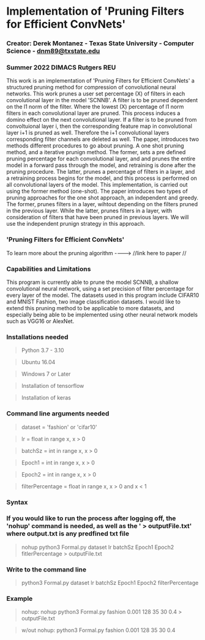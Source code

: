 # Implementation of 'Pruning Filters for Efficient ConvNets' 

### Creator: Derek Montanez - Texas State University - Computer Science - dnm89@txstate.edu 

### Summer 2022 DIMACS Rutgers REU 

<p> This work is an implementation of 'Pruning Filters for Efficient ConvNets' a structured pruning method for compression of convolutional neural networks. This work prunes a user set percentage (X) of filters in each convolutional layer in the model 'SCNNB'. A filter is to be pruned dependent on the l1 norm of the filter. Where the lowest (X) percentage of l1 norm filters in each convolutional layer are pruned. This process induces a domino effect on the next convolutional layer. If a filter is to be pruned from convoltuional layer i, then the corresponding feature map in convolutional layer i+1 is pruned as well. Therefore the i+1 convolutional layers corresponding filter channels are deleted as well. The paper, introduces two methods different procedures to go about pruning. A one shot pruning method, and a iterative prunign method. The former, sets a pre defined pruning percentage for each convolutional layer, and and prunes the entire model in a forward pass through the model, and retraining is done after the pruning procedure. The latter, prunes a percentage of filters in a layer, and a retraining process begins for the model, and this process is performed on all convolutional layers of the model. This implementation, is carried out using the former method (one-shot). The paper introduces two types of pruning approaches for the one shot approach, an independent and greedy. The former, prunes filters in a layer, wihtout depending on the filters pruned in the previous layer. While the latter, prunes filters in a layer, with consideration of filters that have been pruned in previous layers. We will use the independent prunign strategy in this approach. </p>



### 'Pruning Filters for Efficient ConvNets' 
<p> To learn more about the pruning algorithm ----> //link here to paper // </p>

<h3> Capabilities and Limitations </h3> 
<p> This program is currently able to prune the model SCNNB, a shallow convolutional neural network, using a set precision of filter percentage for every layer of the model. The datasets used in this program include CIFAR10 and MNIST Fashion, two image classification datasets. I would like to extend this pruning method to be applicable to more datasets, and especially being able to be implemented using other neural network models such as VGG16 or AlexNet. </p>


### Installations needed
				
> Python 3.7 - 3.10

> Ubuntu 16.04 

> Windows 7 or Later	

> Installation of tensorflow 

> Installation of keras

### Command line arguments needed

> dataset = 'fashion' or 'cifar10'

> lr = float in range x, x > 0

> batchSz = int in range x, x > 0

> Epoch1 = int in range x, x > 0 

> Epoch2 = int in range x, x > 0

> filterPercentage = float in range x, x > 0 and x < 1 																		
### Syntax
### If you would like to run the process after logging off, the 'nohup' command is needed, as well as the ' > outputFile.txt' where output.txt is any predfined txt file
> nohup python3 Formal.py dataset lr batchSz Epoch1 Epoch2 fitlerPercentage > outputFile.txt 

### Write to the command line
> python3 Formal.py dataset lr batchSz Epoch1 Epoch2 filterPercentage 

### Example
> nohup: nohup python3 Formal.py fashion 0.001 128 35 30 0.4 > outputFile.txt 

> w/out nohup: python3 Formal.py fashion 0.001 128 35 30 0.4



